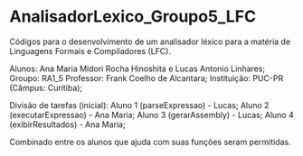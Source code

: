 # AnalisadorLexico_Groupo5_LFC
Códigos para o desenvolvimento de um analisador léxico para a matéria de Linguagens Formais e Compiladores (LFC). 

Alunos: Ana Maria Midori Rocha Hinoshita e Lucas Antonio Linhares;
Groupo: RA1_5
Professor: Frank Coelho de Alcantara;
Instituição: PUC-PR (Câmpus: Curitiba);

Divisão de tarefas (inicial):
Aluno 1 (parseExpressao) - Lucas;
Aluno 2 (executarExpressao) - Ana Maria;
Aluno 3 (gerarAssembly) - Lucas;
Aluno 4 (exibirResultados) - Ana Maria;

Combinado entre os alunos que ajuda com suas funções seram permitidas.
